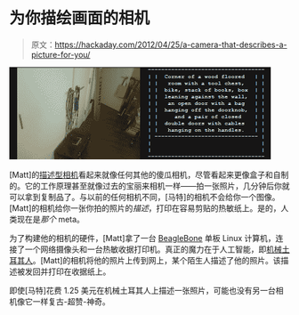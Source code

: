 # 为你描绘画面的相机

> 原文：<https://hackaday.com/2012/04/25/a-camera-that-describes-a-picture-for-you/>

![](img/f030358fc0f76ca41a37c4df8efd5a72.png "camera")

[Matt]的[描述型相机](http://mattrichardson.com/Descriptive-Camera/)看起来就像任何其他的傻瓜相机，尽管看起来更像盒子和自制的。它的工作原理甚至就像过去的宝丽来相机一样——拍一张照片，几分钟后你就可以拿到复制品了。与以前的任何相机不同，[马特]的相机不会给你一个图像。[Matt]的相机给你一张你拍的照片的*描述*，打印在容易剪贴的热敏纸上。是的，人类现在是*那个* meta。

为了构建他的相机的硬件，[Matt]拿了一台 [BeagleBone](http://beagleboard.org/bone) 单板 Linux 计算机，连接了一个网络摄像头和一台热敏收据打印机。真正的魔力在于人工智能，即[机械土耳其人](https://www.mturk.com/mturk/welcome)。[Matt]的相机将他的照片上传到网上，某个陌生人描述了他的照片。该描述被发回并打印在收据纸上。

即使[马特]花费 1.25 美元在机械土耳其人上描述一张照片，可能也没有另一台相机像它一样复古-超赞-神奇。
